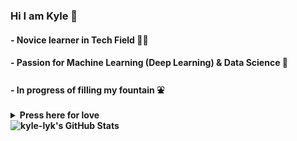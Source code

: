 ### Hi I am Kyle 👋
#### - Novice learner in Tech Field 👨‍💻
#### - Passion for Machine Learning (Deep Learning) & Data Science 🌱
#### - In progress of filling my fountain ⛲

<details>
  <summary> <b>Press here for love<b> </summary>
  
  <b> Daily dosage of love achieved ( ͡° ͜ʖ ͡°) ❤️ <b> ✨
</details>


<img align="left" alt="kyle-lyk's GitHub Stats" src="https://github-readme-stats-git-master-kyle-lyk.vercel.app/api?username=kyle-lyk&theme=tokyonight&count_private=true&show_icons=true&hide_border=true" />


<!-- https://github-readme-stats-git-master-kyle-lyk.vercel.app/ -->

<!--
**kyle-lyk/kyle-lyk** is a ✨ _special_ ✨ repository because its `README.md` (this file) appears on your GitHub profile.

Here are some ideas to get you started:

- 🔭 I’m currently working on ...
- 🌱 I’m currently learning ...
- 👯 I’m looking to collaborate on ...
- 🤔 I’m looking for help with ...
- 💬 Ask me about ...
- 📫 How to reach me: ...
- 😄 Pronouns: ...
- ⚡ Fun fact: ...
- https://gist.github.com/rxaviers/7360908
-->
